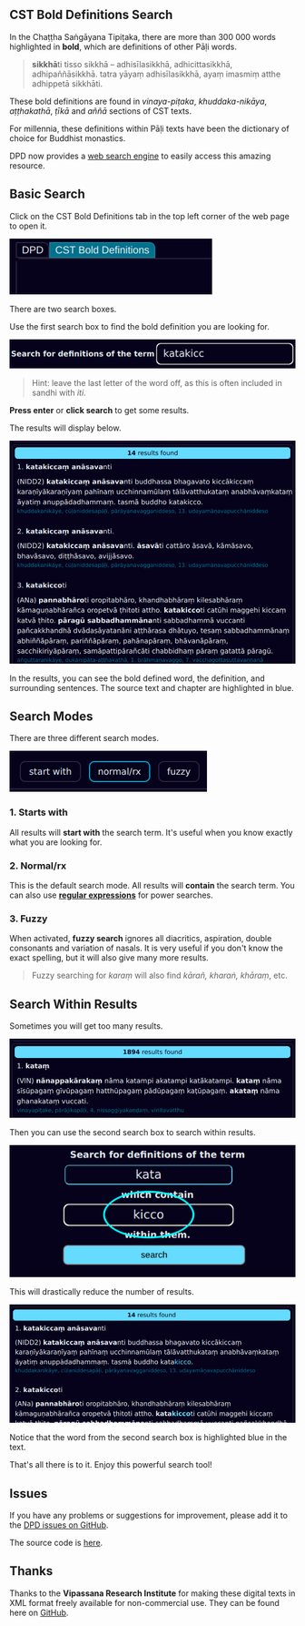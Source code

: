 ## CST Bold Definitions Search

In the Chaṭṭha Saṅgāyana Tipiṭaka, there are more than 300 000 words highlighted in **bold**, which are definitions of other Pāḷi words.

> **sikkhā**ti tisso sikkhā – adhisīlasikkhā, adhicittasikkhā, adhipaññāsikkhā. tatra yāyaṃ adhisīlasikkhā, ayaṃ imasmiṃ atthe adhippetā sikkhāti.

These bold definitions are found in *vinaya-piṭaka*, *khuddaka-nikāya*, *aṭṭhakathā*, *ṭīkā* and *aññā* sections of CST texts.

For millennia, these definitions within Pāḷi texts have been the dictionary of choice for Buddhist monastics. 

DPD now provides a [web search engine](https://www.dpdict.net) to easily access this amazing resource.

## Basic Search

Click on the CST Bold Definitions tab in the top left corner of the web page to open it. 

![DPD bold definitions tab](../pics/dpdict.net/dpdict_bd_tab.png)

There are two search boxes.

Use the first search box to find the bold definition you are looking for.

![Search box 1](../pics/dpdict.net/dpdict_bd_searchbox1.png)

> Hint: leave the last letter of the word off, as this is often included in sandhi with *iti*.

**Press enter** or **click search** to get some results.

The results will display below.

![Search results](../pics/dpdict.net/dpdict_bd_results.png)

In the results, you can see the bold defined word, the definition, and surrounding sentences. The source text and chapter are highlighted in blue. 

## Search Modes

There are three different search modes. 

![Search modes](../pics/dpdict.net/dpdict_bd_search_modes.png)

### 1. Starts with
All results will **start with** the search term. It's useful when you know exactly what you are looking for.

### 2. Normal/rx
This is the default search mode. All results will **contain** the search term. You can also use [**regular expressions**](https://regexone.com/) for power searches.

### 3. Fuzzy
When activated, **fuzzy search** ignores all diacritics, aspiration, double consonants and variation of nasals. It is very useful if you don't know the exact spelling, but it will also give many more results. 

> Fuzzy searching for *karaṃ* will also find *kārañ, kharaṅ, khāraṃ*, etc. 

## Search Within Results

Sometimes you will get too many results. 

![Too many results](../pics/dpdict.net/dpdict_bd_too_many.png)

Then you can use the second search box to search within results. 

![Search box 2](../pics/dpdict.net/dpdict_bd_searchbox2.png)

This will drastically reduce the number of results.

![alt text](../pics/dpdict.net/dpdict_bd_less_results.png)

Notice that the word from the second search box is highlighted blue in the text.

That's all there is to it. Enjoy this powerful search tool!

## Issues

If you have any problems or suggestions for improvement, please add it to the [DPD issues on GitHub](https://github.com/digitalpalidictionary/dpd-db/issues).

The source code is [here](https://github.com/digitalpalidictionary/dpd-db/blob/6eaaa4c58059e5e03ecdf522635335b89a5e4b1d/exporter/webapp/main.py#L223).

## Thanks

Thanks to the **Vipassana Research Institute** for making these digital texts in XML format freely available for non-commercial use. They can be found here on [GitHub](https://github.com/VipassanaTech/tipitaka-xml).

